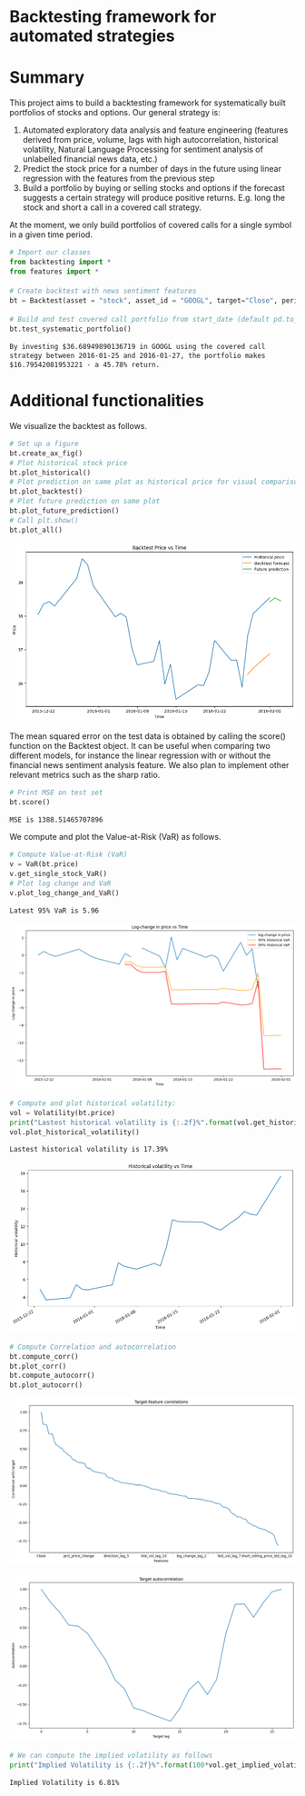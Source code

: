 <h1>Backtesting framework for automated strategies</h1>

<h1>Summary</h1>
<p>This project aims to build a backtesting framework for systematically built portfolios of stocks and options. Our general strategy is:
<ol>
<li>Automated exploratory data analysis and feature engineering (features derived from price, volume, lags with high autocorrelation, historical volatility, Natural Language Processing for sentiment analysis of unlabelled financial news data, etc.)</li>
<li>Predict the stock price for a number of days in the future using linear regression with the features from the previous step</li>
<li>Build a portfolio by buying or selling stocks and options if the forecast suggests a certain strategy will produce positive returns. E.g. long the stock and short a call in a covered call strategy.</li>
</ol>
At the moment, we only build portfolios of covered calls for a single symbol in a given time period.
</p>



```python
# Import our classes
from backtesting import *
from features import *

# Create backtest with news sentiment features
bt = Backtest(asset = "stock", asset_id = "GOOGL", target="Close", period="max", days_to_pred = 3, num_lag_features = 11, hist_start_date = "2015-12-21", hist_end_date="2016-02-01")

# Build and test covered call portfolio from start_date (default pd.to_datetime("2022-06-06", format="%Y-%m-%d"))
bt.test_systematic_portfolio()
```

    By investing $36.68949890136719 in GOOGL using the covered call strategy between 2016-01-25 and 2016-01-27, the portfolio makes $16.79542081953221 - a 45.78% return.


<h1>Additional functionalities</h1>
<p>We visualize the backtest as follows.</p>


```python
# Set up a figure
bt.create_ax_fig()
# Plot historical stock price
bt.plot_historical()
# Plot prediction on same plot as historical price for visual comparison
bt.plot_backtest()
# Plot future prediction on same plot
bt.plot_future_prediction()
# Call plt.show()
bt.plot_all()
```


    
![png](README_files/readme_4_0.png)
    


<p>The mean squared error on the test data is obtained by calling the score() function on the Backtest object. It can be useful when comparing two different models, for instance the linear regression with or without the financial news sentiment analysis feature. We also plan to implement other relevant metrics such as the sharp ratio.</p>


```python
# Print MSE on test set
bt.score()
```

    MSE is 1388.51465707896


We compute and plot the Value-at-Risk (VaR) as follows. 


```python
# Compute Value-at-Risk (VaR)
v = VaR(bt.price)
v.get_single_stock_VaR()
# Plot log change and VaR
v.plot_log_change_and_VaR()
```

    Latest 95% VaR is 5.96



    
![png](README_files/readme_8_1.png)
    



```python
# Compute and plot historical volatility:
vol = Volatility(bt.price)
print("Lastest historical volatility is {:.2f}%".format(vol.get_historical_volatility()))
vol.plot_historical_volatility()
```

    Lastest historical volatility is 17.39%



    
![png](README_files/readme_9_1.png)
    



```python
# Compute Correlation and autocorrelation
bt.compute_corr()
bt.plot_corr()
bt.compute_autocorr()
bt.plot_autocorr()
```


    
![png](README_files/readme_10_0.png)
    



    
![png](README_files/readme_10_1.png)
    



```python
# We can compute the implied volatility as follows
print("Implied Volatility is {:.2f}%".format(100*vol.get_implied_volatility(S_0=100, OP_obs=1, K=100, T=30, r=0.05, option_type = "call")))
```

    Implied Volatility is 6.81%



```python

```
